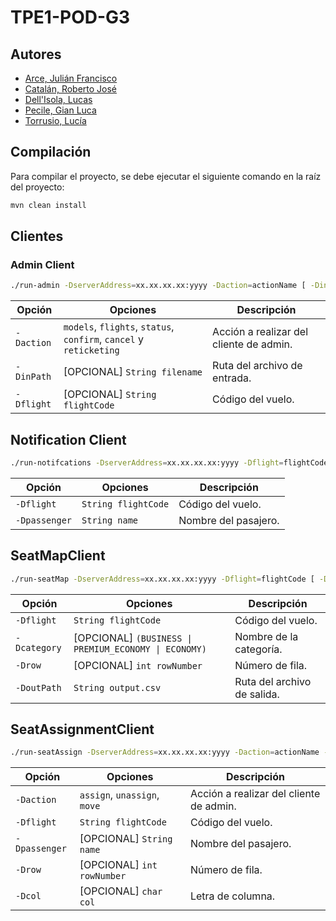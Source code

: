 # TPE1-POD-G3

## Autores

-   [Arce, Julián Francisco](https://github.com/JuArce)
-   [Catalán, Roberto José](https://github.com/rcatalan98)
-   [Dell'Isola, Lucas](https://github.com/ldellisola)
-   [Pecile, Gian Luca](https://github.com/glpecile)
-   [Torrusio, Lucía](https://github.com/luciatorrusio)

## Compilación

Para compilar el proyecto, se debe ejecutar el siguiente comando en la raíz del proyecto:

```bash
mvn clean install
```

## Clientes

### Admin Client

```sh
./run-admin -DserverAddress=xx.xx.xx.xx:yyyy -Daction=actionName [ -DinPath=filename | -Dflight=flightCode ]
```

| Opción     | Opciones                                                           | Descripción                             |
| ---------- | ------------------------------------------------------------------ | --------------------------------------- |
| `-Daction` | `models`, `flights`, `status`, `confirm`, `cancel` y `reticketing` | Acción a realizar del cliente de admin. |
| `-DinPath` | \[OPCIONAL\] `String filename`                                     | Ruta del archivo de entrada.            |
| `-Dflight` | \[OPCIONAL\] `String flightCode`                                   | Código del vuelo.                       |

## Notification Client

```sh
./run-notifcations -DserverAddress=xx.xx.xx.xx:yyyy -Dflight=flightCode -Dpassenger=name
```

| Opción        | Opciones            | Descripción          |
| ------------- | ------------------- | -------------------- |
| `-Dflight`    | `String flightCode` | Código del vuelo.    |
| `-Dpassenger` | `String name`       | Nombre del pasajero. |

## SeatMapClient

```sh
./run-seatMap -DserverAddress=xx.xx.xx.xx:yyyy -Dflight=flightCode [ -Dcategory=catName | -Drow=rowNumber ] -DoutPath=output.csv
```

| Opción       | Opciones                                                | Descripción                 |
| ------------ | ------------------------------------------------------- | --------------------------- |
| `-Dflight`   | `String flightCode`                                     | Código del vuelo.           |
| `-Dcategory` | \[OPCIONAL\] `(BUSINESS \| PREMIUM_ECONOMY \| ECONOMY)` | Nombre de la categoría.     |
| `-Drow`      | \[OPCIONAL\] `int rowNumber`                            | Número de fila.             |
| `-DoutPath`  | `String output.csv`                                     | Ruta del archivo de salida. |

## SeatAssignmentClient

```sh
./run-seatAssign -DserverAddress=xx.xx.xx.xx:yyyy -Daction=actionName -Dflight=flightCode [ -Dpassenger=name | -Drow=num | -Dcol=L | -DoriginalFlight=originFlightCode ]
```

| Opción        | Opciones                     | Descripción                             |
| ------------- | ---------------------------- | --------------------------------------- |
| `-Daction`    | `assign`, `unassign`, `move` | Acción a realizar del cliente de admin. |
| `-Dflight`    | `String flightCode`          | Código del vuelo.                       |
| `-Dpassenger` | \[OPCIONAL\] `String name`   | Nombre del pasajero.                    |
| `-Drow`       | \[OPCIONAL\] `int rowNumber` | Número de fila.                         |
| `-Dcol`       | \[OPCIONAL\] `char col`      | Letra de columna.                       |
